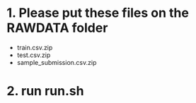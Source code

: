 # 1. Please put these files on the __RAWDATA__ folder
- train.csv.zip
- test.csv.zip
- sample_submission.csv.zip

# 2. run run.sh


